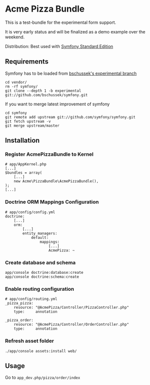 
Acme Pizza Bundle
=================

This is a test-bundle for the experimental form support.

It is very early status and will be finalized as a demo example over the weekend.

Distribution: Best used with [Symfony Standard Edition](https://github.com/symfony/symfony-standard)

Requirements
------------

Symfony has to be loaded from [bschussek's experimental branch](https://github.com/bschussek/symfony/tree/experimental)

    cd vendor/
    rm -rf symfony/
    git clone --depth 1 -b experimental git://github.com/bschussek/symfony.git

If you want to merge latest improvement of symfony 

    cd symfony
    git remote add upstream git://github.com/symfony/symfony.git
    git fetch upstream -v
    git merge upstream/master

Installation
------------

### Register AcmePizzaBundle to Kernel

    # app/AppKernel.php
    [...]
    $bundles = array(
        [...]
        new Acme\PizzaBundle\AcmePizzaBundle(),
    );
    [...]

### Doctrine ORM Mappings Configuration

    # app/config/config.yml
    doctrine:
        [...]
        orm:
            [...]
            entity_managers:
                default:
                    mappings:
                        [...]
                        AcmePizza: ~

### Create database and schema

    app/console doctrine:database:create
    app/console doctrine:schema:create

### Enable routing configuration

    # app/config/routing.yml
    _pizza_pizza:
        resource: "@AcmePizza/Controller/PizzaController.php"
        type:     annotation
    
    _pizza_order:
        resource: "@AcmePizza/Controller/OrderController.php"
        type:     annotation

### Refresh asset folder

    ./app/console assets:install web/

Usage
-----

Go to `app_dev.php/pizza/order/index`
